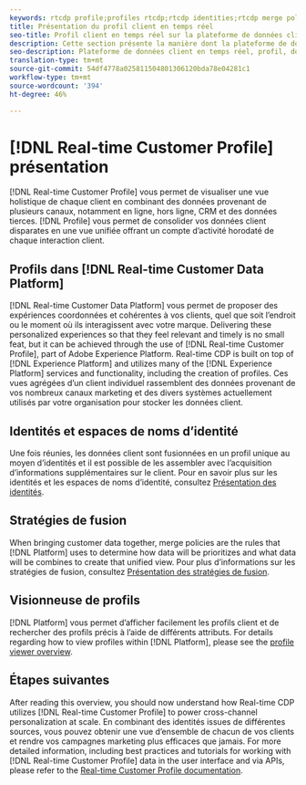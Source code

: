 ```yaml
---
keywords: rtcdp profile;profiles rtcdp;rtcdp identities;rtcdp merge policies;real-time customer profile
title: Présentation du profil client en temps réel
seo-title: Profil client en temps réel sur la plateforme de données client en temps réel
description: Cette section présente la manière dont la plateforme de données client en temps réel vous permet de générer des expériences coordonnées, cohérentes et pertinentes pour vos clients à l’aide du profil client en temps réel.
seo-description: Plateforme de données client en temps réel, profil, données, expériences, canaux
translation-type: tm+mt
source-git-commit: 54df4778a025811504801306120bda78e04281c1
workflow-type: tm+mt
source-wordcount: '394'
ht-degree: 46%

---
```



# [!DNL Real-time Customer Profile] présentation

[!DNL Real-time Customer Profile] vous permet de visualiser une vue holistique de chaque client en combinant des données provenant de plusieurs canaux, notamment en ligne, hors ligne, CRM et des données tierces. [!DNL Profile] vous permet de consolider vos données client disparates en une vue unifiée offrant un compte d’activité horodaté de chaque interaction client.

## Profils dans [!DNL Real-time Customer Data Platform]

[!DNL Real-time Customer Data Platform] vous permet de proposer des expériences coordonnées et cohérentes à vos clients, quel que soit l’endroit ou le moment où ils interagissent avec votre marque. Delivering these personalized experiences so that they feel relevant and timely is no small feat, but it can be achieved through the use of [!DNL Real-time Customer Profile], part of Adobe Experience Platform. Real-time CDP is built on top of [!DNL Experience Platform] and utilizes many of the [!DNL Experience Platform] services and functionality, including the creation of profiles. Ces vues agrégées d’un client individuel rassemblent des données provenant de vos nombreux canaux marketing et des divers systèmes actuellement utilisés par votre organisation pour stocker les données client.

## Identités et espaces de noms d’identité

Une fois réunies, les données client sont fusionnées en un profil unique au moyen d’identités et il est possible de les assembler avec l’acquisition d’informations supplémentaires sur le client. Pour en savoir plus sur les identités et les espaces de noms d’identité, consultez [Présentation des identités](/help/rtcdp/profile/identities-overview.md).

## Stratégies de fusion

When bringing customer data together, merge policies are the rules that [!DNL Platform] uses to determine how data will be prioritizes and what data will be combines to create that unified view. Pour plus d’informations sur les stratégies de fusion, consultez [Présentation des stratégies de fusion](/help/rtcdp/profile/merge-policies.md).

## Visionneuse de profils

[!DNL Platform] vous permet d’afficher facilement les profils client et de rechercher des profils précis à l’aide de différents attributs. For details regarding how to view profiles within [!DNL Platform], please see the [profile viewer overview](/help/rtcdp/profile/profile-viewer.md).

## Étapes suivantes

After reading this overview, you should now understand how Real-time CDP utilizes [!DNL Real-time Customer Profile] to power cross-channel personalization at scale. En combinant des identités issues de différentes sources, vous pouvez obtenir une vue d’ensemble de chacun de vos clients et rendre vos campagnes marketing plus efficaces que jamais. For more detailed information, including best practices and tutorials for working with [!DNL Real-time Customer Profile] data in the user interface and via APIs, please refer to the [Real-time Customer Profile documentation](../../profile/home.md).